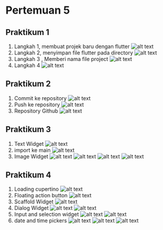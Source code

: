 # Pertemuan 5

## Praktikum 1

1. Langkah 1, membuat projek baru dengan flutter
   ![alt text](image.png)
2. Langkah 2, menyimpan file flutter pada directory
   ![alt text](image-1.png)
3. Langkah 3 , Memberi nama file project
   ![alt text](image-3.png)
4. Langkah 4
   ![alt text](image-4.png)

## Praktikum 2

1. Commit ke repository
   ![alt text](image-5.png)
2. Push ke repository
   ![alt text](image-6.png)
3. Repository Github
   ![alt text](image-7.png)

## Praktikum 3

1. Text Widget
   ![alt text](image-8.png)
2. import ke main
   ![alt text](image-9.png)
3. Image Widget
   ![alt text](image-10.png)
   ![alt text](image-11.png)
   ![alt text](image-12.png)
   ![alt text](image-13.png)

## Praktikum 4

1. Loading cupertino
   ![alt text](image-14.png)
2. Floating action button
   ![alt text](image-15.png)
3. Scaffold Widget
   ![alt text](image-16.png)
4. Dialog Widget
   ![alt text](image-17.png)
   ![alt text](image-18.png)
5. Input and selection widget
   ![alt text](image-19.png)
   ![alt text](image-20.png)
6. date and time pickers
   ![alt text](image-23.png)
   ![alt text](image-21.png)
   ![alt text](image-24.png)
